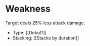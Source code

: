 # Weakness

Target deals 25% less attack damage.

- Type: [[Debuff]]
- Stacking: [[Stacks by duration]]
